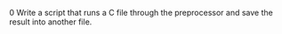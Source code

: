 0 Write a script that runs a C file through the preprocessor and save the result into another file.
